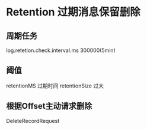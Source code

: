# Retention 过期消息保留删除 

## 周期任务
log.retetion.check.interval.ms 300000(5min)

## 阈值
retentionMS 过期时间
retentionSize 过大

## 根据Offset主动请求删除
DeleteRecordRequest